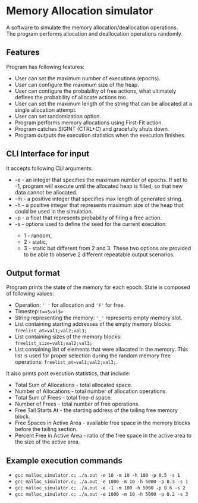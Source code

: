 # Memory Allocation simulator

A software to simulate the memory allocation/deallocation operations.  
The program performs allocation and deallocation operations randomly.

## Features
Program has following features:
* User can set the maximum number of executions (epochs). 
* User can configure the maximum size of the heap.
* User can configure the probability of free actions, what ultimately defines the probability of allocate actions too.
* User can set the maximum length of the string that can be allocated at a single allocation attempt.
* User can set randomization option.  
* Program performs memory allocations using First-Fit action.
* Program catches SIGINT (CTRL+C) and gracefully shuts down. 
* Program outputs the execution statistics when the execution finishes.

## CLI Interface for input
It accepts following CLI arguments:

* -e <epochs> - an integer that specifies the maximum number of epochs. If set to -1, program will execute until the allocated heap is filled, so that new data cannot be allocated.
* -m <max request> - a positive integer that specifies max length of generated string.
* -h <heap size> - a positive integer that represents maximum size of the heap that could be used in the simulation.
* -p <free prob> - a float that represents probability of firing a free action.
* -s <seed> - options used to define the seed for the current execution:
    * 1 - random,
    * 2 - static,
    * 3 - static but different from 2 and 3. These two options are provided to be able to observe
2 different repeatable output scenarios.

## Output format
Program prints the state of the memory for each epoch. State is composed of following values:
* Operation: ``' '`` for allocation and ```'F'``` for free.
* Timestep:```t=<$val$>```
* String representing the memory: ```'_'``` represents empty memory slot.
* List containing starting addresses of the empty memory blocks: ```freelist_at=val1;val2;val3;```
* List containing sizes  of the memory blocks: ```freelist_size=val1;val2;val3;```
* List containing list of elements that were allocated in the memory. This list is used for proper selection during the random memory free operations: ```freelist_at=val1;val2;val3;```. 

It also prints post execution statistics, that include:
* Total Sum of Allocations - total allocated space.
* Number of Allocations - total number of allocation operations.
* Total Sum of Frees - total free-d space.
* Number of Frees - total number of free operations.
* Free Tail Starts At - the starting address of the tailing free memory block. 
* Free Spaces in Active Area - available free space in the memory blocks before the tailing section. 
* Percent Free in Active Area - ratio of the free space in the active area to the size of the active area. 

## Example execution commands
* ```gcc malloc_simulator.c; ./a.out -e 10 -m 10 -h 100 -p 0.5 -s 1```
* ```gcc malloc_simulator.c; ./a.out -e 1000 -m 10 -h 5000 -p 0.3 -s 1```
* ```gcc malloc_simulator.c; ./a.out -e -1 -m 100 -h 5000 -p 0.6 -s 2```
* ```gcc malloc_simulator.c; ./a.out -e 1000 -m 10 -h 5000 -p 0.2 -s 3```

